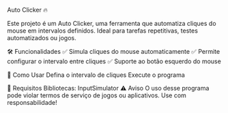Auto Clicker 🔥

Este projeto é um Auto Clicker, uma ferramenta que automatiza cliques do mouse em intervalos definidos. Ideal para tarefas repetitivas, testes automatizados ou jogos.

🛠️ Funcionalidades
✅ Simula cliques do mouse automaticamente
✅ Permite configurar o intervalo entre cliques
✅ Suporte ao botão esquerdo do mouse

🚀 Como Usar
Defina o intervalo de cliques
Execute o programa

📌 Requisitos
Bibliotecas: InputSimulator
⚠️ Aviso
O uso desse programa pode violar termos de serviço de jogos ou aplicativos. Use com responsabilidade!
